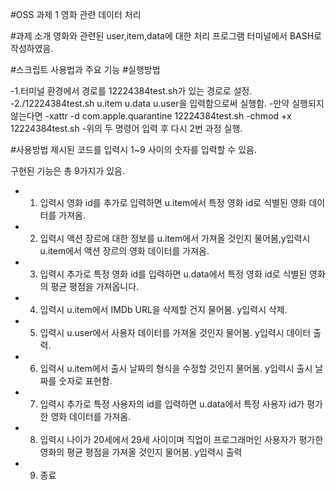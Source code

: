 #OSS 과제 1
영화 관련 데이터 처리


#과제 소개
영화와 관련된 user,item,data에 대한 처리 프로그램
터미널에서 BASH로 작성하였음.

#스크립트 사용법과 주요 기능
#실행방법

-1.터미널 환경에서 경로를 12224384test.sh가 있는 경로로 설정.
-2./12224384test.sh u.item u.data u.user을 입력함으로써 실행함.
-만약 실행되지 않는다면 
-xattr -d com.apple.quarantine 12224384test.sh 
-chmod +x 12224384test.sh
-위의 두 명령어 입력 후 다시 2번 과정 실행.

#사용방법
제시된 코드를 입력시 1~9 사이의 숫자를 입력할 수 있음.

구현된 기능은 총 9가지가 있음.
- 1. 입력시 영화 id를 추가로 입력하면 u.item에서 특정 영화 id로 식별된 영화 데이터를 가져옴.
- 2. 입력시 액션 장르에 대한 정보를 u.item에서 가져올 것인지 물어봄,y입력시 u.item에서 액션 장르의 영화 데이터를 가져옴.
- 3. 입력시 추가로 특정 영화 id를 입력하면 u.data에서 특정 영화 id로 식별된 영화의 평균 평점을 가져옵니다.
- 4. 입력시 u.item에서 IMDb URL을 삭제할 건지 물어봄. y입력시 삭제.
- 5. 입력시 u.user에서 사용자 데이터를 가져올 것인지 물어봄. y입력시 데이터 출력.
- 6. 입력시 u.item에서 출시 날짜의 형식을 수정할 것인지 물어봄. y입력시 출시 날짜를 숫자로 표현함.
- 7. 입력시 추가로 특정 사용자의 id를 입력하면 u.data에서 특정 사용자 id가 평가한 영화 데이터를 가져옴.
- 8. 입력시 나이가 20세에서 29세 사이이며 직업이 프로그래머인 사용자가 평가한 영화의 평균 평점을 가져올 것인지 물어봄. y입력시 출력
- 9. 종료
 

